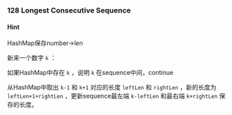 ### 128 Longest Consecutive Sequence

#### Hint

HashMap保存number->len

新来一个数字 `k` ：

如果HashMap中存在 `k` ，说明 `k` 在sequence中间，continue

从HashMap中取出 `k-1` 和 `k+1` 对应的长度 `leftLen` 和 `rightLen` ，新的长度为 `leftLen+1+rightLen` ，更新sequence最左端 `k-leftLen` 和最右端 `k+rightLen` 保存的长度。

